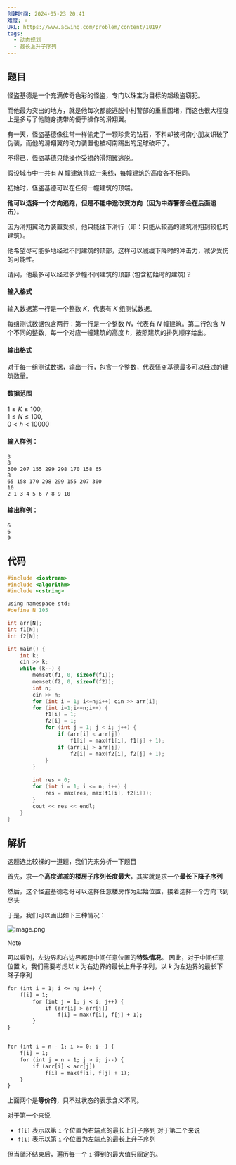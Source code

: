```yaml
---
创建时间: 2024-05-23 20:41
难度: ⭐️
URL: https://www.acwing.com/problem/content/1019/
tags:
  - 动态规划
  - 最长上升子序列
---
```

## 题目
怪盗基德是一个充满传奇色彩的怪盗，专门以珠宝为目标的超级盗窃犯。

而他最为突出的地方，就是他每次都能逃脱中村警部的重重围堵，而这也很大程度上是多亏了他随身携带的便于操作的滑翔翼。

有一天，怪盗基德像往常一样偷走了一颗珍贵的钻石，不料却被柯南小朋友识破了伪装，而他的滑翔翼的动力装置也被柯南踢出的足球破坏了。

不得已，怪盗基德只能操作受损的滑翔翼逃脱。

假设城市中一共有 $N$ 幢建筑排成一条线，每幢建筑的高度各不相同。

初始时，怪盗基德可以在任何一幢建筑的顶端。

**他可以选择一个方向逃跑，但是不能中途改变方向（因为中森警部会在后面追击）**。

因为滑翔翼动力装置受损，他只能往下滑行（即：只能从较高的建筑滑翔到较低的建筑）。

他希望尽可能多地经过不同建筑的顶部，这样可以减缓下降时的冲击力，减少受伤的可能性。

请问，他最多可以经过多少幢不同建筑的顶部 (包含初始时的建筑)？

#### 输入格式

输入数据第一行是一个整数 $K$，代表有 $K$ 组测试数据。

每组测试数据包含两行：第一行是一个整数 $N$，代表有 $N$ 幢建筑。第二行包含 $N$ 个不同的整数，每一个对应一幢建筑的高度 $h$，按照建筑的排列顺序给出。

#### 输出格式

对于每一组测试数据，输出一行，包含一个整数，代表怪盗基德最多可以经过的建筑数量。

#### 数据范围

$1 \le K \le 100$,  
$1 \le N \le 100$,  
$0 < h < 10000$

#### 输入样例：

```
3
8
300 207 155 299 298 170 158 65
8
65 158 170 298 299 155 207 300
10
2 1 3 4 5 6 7 8 9 10
```

#### 输出样例：

```
6
6
9
```

## 代码

```c
#include <iostream>
#include <algorithm>
#include <cstring>

using namespace std;
#define N 105

int arr[N];
int f1[N];
int f2[N];

int main() {
    int k;
    cin >> k;
    while (k--) {
        memset(f1, 0, sizeof(f1));
        memset(f2, 0, sizeof(f2));
        int n;
        cin >> n;
        for (int i = 1; i<=n;i++) cin >> arr[i];
        for (int i=1;i<=n;i++) {
            f1[i] = 1;
            f2[i] = 1;
            for (int j = 1; j < i; j++) {
                if (arr[i] < arr[j])
                    f1[i] = max(f1[i], f1[j] + 1);
                if (arr[i] > arr[j])
                    f2[i] = max(f2[i], f2[j] + 1);
            }
        }
        
        int res = 0;
        for (int i = 1; i <= n; i++) {
            res = max(res, max(f1[i], f2[i]));
        }
        cout << res << endl;
    }
}
```

## 解析

这题选比较裸的一道题，我们先来分析一下题目

首先，求一个**高度递减的楼房子序列长度最大**，其实就是求一个**最长下降子序列**

然后，这个怪盗基德老哥可以选择任意楼房作为起始位置，接着选择一个方向飞到尽头

于是，我们可以画出如下三种情况：

![image.png](https://picture-suyifan.oss-cn-shenzhen.aliyuncs.com/20240523211737.png)

> [!note]
> 可以看到，左边界和右边界都是中间任意位置的**特殊情况**。
> 因此，对于中间任意位置 $k$，我们需要考虑以 $k$ 为右边界的最长上升子序列，以 $k$ 为左边界的最长下降子序列

```txt
for (int i = 1; i <= n; i++) {
    f[i] = 1;
		for (int j = 1; j < i; j++) {
		    if (arr[i] > arr[j])
		        f[i] = max(f[i], f[j] + 1);
		}
}


for (int i = n - 1; i >= 0; i--) { 
    f[i] = 1; 
    for (int j = n - 1; j > i; j--) { 
        if (arr[i] < arr[j]) 
            f[i] = max(f[i], f[j] + 1);
    }
}
```

上面两个是**等价的**，只不过状态的表示含义不同。

对于第一个来说
- `f[i]` 表示以第 `i` 个位置为右端点的最长上升子序列
对于第二个来说
- `f[i]` 表示以第 `i` 个位置为左端点的最长上升子序列

但当循环结束后，遍历每一个 `i` 得到的最大值只固定的。